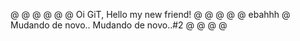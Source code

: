 @
@
@
@
@
@
Oi GiT,
Hello my new friend!
@
@
@
@
@
ebahhh
@
Mudando de novo..
Mudando de novo..#2
@
@
@
@
